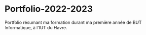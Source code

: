 # Portfolio-2022-2023
Portfolio résumant ma formation durant ma première année de BUT Informatique, à l'IUT du Havre.

